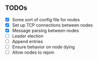 

## TODOs
- [x] Some sort of config file for nodes
- [x] Set up TCP connections between nodes
- [x] Message parsing between nodes
- [ ] Leader election
- [ ] Append entries
- [ ] Ensure behavior on node dying
- [ ] Allow nodes to rejoin